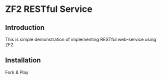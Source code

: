 ZF2 RESTful Service
=======================

Introduction
------------
This is simple demonstration of implementing RESTful web-service using ZF2.

Installation
------------
Fork & Play
